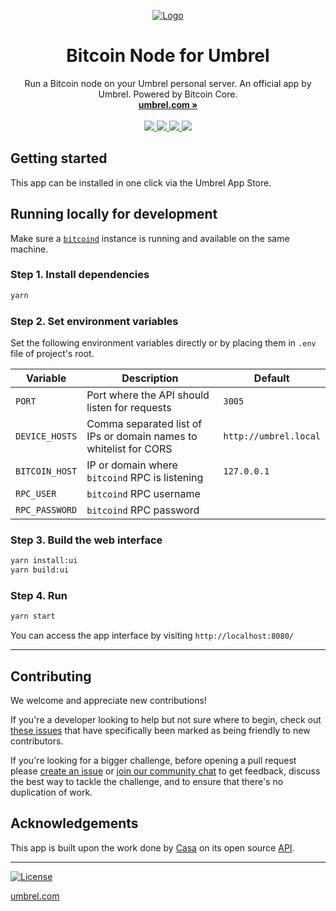 <p align="center">
  <a href="https://umbrel.com">
    <img src="https://i.imgur.com/rhDWq5W.jpg" alt="Logo">
  </a>
  <h1 align="center">Bitcoin Node for Umbrel</h1>
  <p align="center">
    Run a Bitcoin node on your Umbrel personal server. An official app by Umbrel. Powered by Bitcoin Core.
    <br />
    <a href="https://umbrel.com"><strong>umbrel.com »</strong></a>
    <br />
    <br />
    <a href="https://twitter.com/umbrel">
      <img src="https://img.shields.io/twitter/follow/umbrel?style=social" />
    </a>
    <a href="https://t.me/getumbrel">
      <img src="https://img.shields.io/badge/community-chat-%235351FB">
    </a>
    <a href="https://reddit.com/r/getumbrel">
      <img src="https://img.shields.io/reddit/subreddit-subscribers/getumbrel?style=social">
    </a>
    <a href="https://community.getumbrel.com">
      <img src="https://img.shields.io/badge/community-forum-%235351FB">
    </a>
  </p>
</p>

## Getting started

This app can be installed in one click via the Umbrel App Store.

## Running locally for development

Make sure a [`bitcoind`](https://github.com/bitcoin/bitcoin) instance is running and available on the same machine.

### Step 1. Install dependencies
```sh
yarn
```

### Step 2. Set environment variables
Set the following environment variables directly or by placing them in `.env` file of project's root.

| Variable | Description | Default |
| ------------- | ------------- | ------------- |
| `PORT` | Port where the API should listen for requests | `3005` |
| `DEVICE_HOSTS` | Comma separated list of IPs or domain names to whitelist for CORS | `http://umbrel.local` |
| `BITCOIN_HOST` | IP or domain where `bitcoind` RPC is listening | `127.0.0.1` |
| `RPC_USER` | `bitcoind` RPC username  |  |
| `RPC_PASSWORD` | `bitcoind` RPC password |  |

### Step 3. Build the web interface
```sh
yarn install:ui
yarn build:ui
```

### Step 4. Run
```sh
yarn start
```

You can access the app interface by visiting `http://localhost:8080/`

---

## Contributing

We welcome and appreciate new contributions!

If you're a developer looking to help but not sure where to begin, check out [these issues](https://github.com/getumbrel/umbrel-bitcoin/issues?q=is%3Aissue+is%3Aopen+label%3A%22good+first+issue%22) that have specifically been marked as being friendly to new contributors.

If you're looking for a bigger challenge, before opening a pull request please [create an issue](https://github.com/getumbrel/umbrel-bitcoin/issues/new/choose) or [join our community chat](https://t.me/getumbrel) to get feedback, discuss the best way to tackle the challenge, and to ensure that there's no duplication of work.

## Acknowledgements

This app is built upon the work done by [Casa](https://github.com/casa) on its open source [API](https://github.com/Casa/Casa-Node-API).

---

[![License](https://img.shields.io/github/license/getumbrel/umbrel-bitcoin?color=%235351FB)](https://github.com/getumbrel/umbrel-bitcoin/blob/master/LICENSE)

[umbrel.com](https://umbrel.com)

